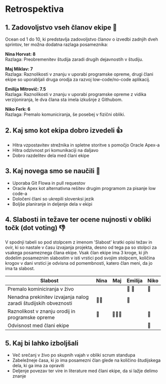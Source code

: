 # Retrospektiva

## 1. Zadovoljstvo vseh članov ekipe 💬

Ocean od 1 do 10, ki predstavlja zadovoljstvo članov o izvedbi zadnjih dveh sprintov, ter možna dodatna razlaga posameznika:

**Nina Horvat: 8**  
Razlaga: Preobremenitev študija zaradi drugih dejavnostih v študiju.

**Maj Miklav: 7**  
Razlaga: Raznolikosti v znanju v uporabi programske opreme, drugi člani ekipe so uporabljali druga orodja za razvoj low-code/no-code aplikacij.

**Emilija Mitrovič: 7.5**  
Razlaga: Raznolikosti v znanju v uporabi programske opreme z vidika verzijoniranja, le dva člana sta imela izkušnje z Githubom.

**Niko Ferk: 6**  
Razlaga: Premalo komuniciranja, še posebej v fizični obliki.

## 2. Kaj smo kot ekipa dobro izvedeli 👍

- Hitra vzpostavitev strežnika in spletne storitve s pomočjo Oracle Apex-a
- Hitra odzivnost pri komunikaciji na daljavo
- Dobro razdelitev dela med člani ekipe

## 3. Kaj novega smo se naučili 🧠

- Uporaba Git Flowa in pull requestov
- Oracle Apex kot alternativna rešitev drugim programom za pisanje low code-a
- Določeni člani so ukrepili slovenksi jezik
- Boljše planiranje in deljenje dela v ekipi

## 4. Slabosti in težave ter ocene nujnosti v obliki točk (dot voting) 👎

V spodnji tabeli so pod stolpcem z imenom 'Slabost' kratki opisi težav in ovir, ki so nastale v času izvajanja projekta, desno od tega pa so stolpci za vsakega posameznega člana ekipe. Vsak član ekipe ima 3 kroge, ki jih dodelim posameznim slabostim v isti vrstici pod svojim stolpcem, količina krogov v dani vrstici je odvisna od pomembnosti, katero član meni, da jo ima ta slabost.

| Slabost                                                         | Nina | Maj    | Emilija | Niko |
| --------------------------------------------------------------- | ---- | ------ | ------- | ---- |
| Premalo kominiciranja v živo                                    |      |        | 🔴 🔴   | 🔴   |
| Nenadna prekinitev izvajanja nalog zaradi študijskih obveznosti | 🔴🔴 |        | 🔴      |      |
| Raznolikost v znanju orodij in programske opreme                | 🔴   | 🔴🔴🔴 |         | 🔴   |
| Odvisnost med člani ekipe                                       |      |        |         | 🔴   |

## 5. Kaj bi lahko izboljšali

- Več srečanj v živo po skupnih vajah v obliki scrum standupa
- Zabeležneje časa, ki jo ima posamezni član glede na količino študijskega dela, ki ga ima za opraviti
- Deljenje povezav ter vire in literature med člani ekipe, da si lažje delimo znanje
